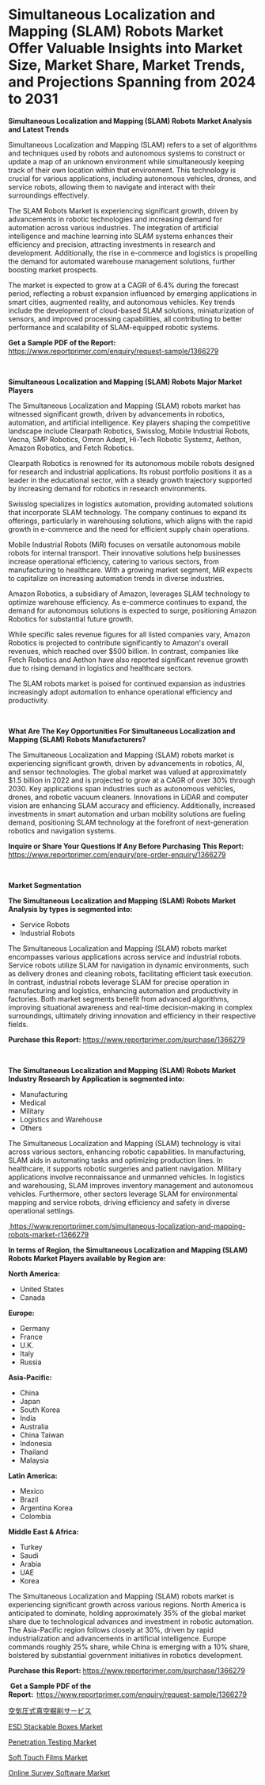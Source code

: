 <p><h1>Simultaneous Localization and Mapping (SLAM) Robots Market Offer Valuable Insights into Market Size, Market Share, Market Trends, and Projections Spanning from 2024 to 2031</h1></p><p><strong>Simultaneous Localization and Mapping (SLAM) Robots Market Analysis and Latest Trends</strong></p>
<p><p>Simultaneous Localization and Mapping (SLAM) refers to a set of algorithms and techniques used by robots and autonomous systems to construct or update a map of an unknown environment while simultaneously keeping track of their own location within that environment. This technology is crucial for various applications, including autonomous vehicles, drones, and service robots, allowing them to navigate and interact with their surroundings effectively.</p><p>The SLAM Robots Market is experiencing significant growth, driven by advancements in robotic technologies and increasing demand for automation across various industries. The integration of artificial intelligence and machine learning into SLAM systems enhances their efficiency and precision, attracting investments in research and development. Additionally, the rise in e-commerce and logistics is propelling the demand for automated warehouse management solutions, further boosting market prospects.</p><p>The market is expected to grow at a CAGR of 6.4% during the forecast period, reflecting a robust expansion influenced by emerging applications in smart cities, augmented reality, and autonomous vehicles. Key trends include the development of cloud-based SLAM solutions, miniaturization of sensors, and improved processing capabilities, all contributing to better performance and scalability of SLAM-equipped robotic systems.</p></p>
<p><strong>Get a Sample PDF of the Report:&nbsp;</strong> <a href="https://www.reportprimer.com/enquiry/request-sample/1366279">https://www.reportprimer.com/enquiry/request-sample/1366279</a></p>
<p>&nbsp;</p>
<p><strong>Simultaneous Localization and Mapping (SLAM) Robots Major Market Players</strong></p>
<p><p>The Simultaneous Localization and Mapping (SLAM) robots market has witnessed significant growth, driven by advancements in robotics, automation, and artificial intelligence. Key players shaping the competitive landscape include Clearpath Robotics, Swisslog, Mobile Industrial Robots, Vecna, SMP Robotics, Omron Adept, Hi-Tech Robotic Systemz, Aethon, Amazon Robotics, and Fetch Robotics.</p><p>Clearpath Robotics is renowned for its autonomous mobile robots designed for research and industrial applications. Its robust portfolio positions it as a leader in the educational sector, with a steady growth trajectory supported by increasing demand for robotics in research environments.</p><p>Swisslog specializes in logistics automation, providing automated solutions that incorporate SLAM technology. The company continues to expand its offerings, particularly in warehousing solutions, which aligns with the rapid growth in e-commerce and the need for efficient supply chain operations.</p><p>Mobile Industrial Robots (MiR) focuses on versatile autonomous mobile robots for internal transport. Their innovative solutions help businesses increase operational efficiency, catering to various sectors, from manufacturing to healthcare. With a growing market segment, MiR expects to capitalize on increasing automation trends in diverse industries.</p><p>Amazon Robotics, a subsidiary of Amazon, leverages SLAM technology to optimize warehouse efficiency. As e-commerce continues to expand, the demand for autonomous solutions is expected to surge, positioning Amazon Robotics for substantial future growth.</p><p>While specific sales revenue figures for all listed companies vary, Amazon Robotics is projected to contribute significantly to Amazon's overall revenues, which reached over $500 billion. In contrast, companies like Fetch Robotics and Aethon have also reported significant revenue growth due to rising demand in logistics and healthcare sectors.</p><p>The SLAM robots market is poised for continued expansion as industries increasingly adopt automation to enhance operational efficiency and productivity.</p></p>
<p>&nbsp;</p>
<p><strong>What Are The Key Opportunities For Simultaneous Localization and Mapping (SLAM) Robots Manufacturers?</strong></p>
<p><p>The Simultaneous Localization and Mapping (SLAM) robots market is experiencing significant growth, driven by advancements in robotics, AI, and sensor technologies. The global market was valued at approximately $1.5 billion in 2022 and is projected to grow at a CAGR of over 30% through 2030. Key applications span industries such as autonomous vehicles, drones, and robotic vacuum cleaners. Innovations in LiDAR and computer vision are enhancing SLAM accuracy and efficiency. Additionally, increased investments in smart automation and urban mobility solutions are fueling demand, positioning SLAM technology at the forefront of next-generation robotics and navigation systems.</p></p>
<p><strong>Inquire or Share Your Questions If Any Before Purchasing This Report:</strong> <a href="https://www.reportprimer.com/enquiry/pre-order-enquiry/1366279">https://www.reportprimer.com/enquiry/pre-order-enquiry/1366279</a></p>
<p>&nbsp;</p>
<p><strong>Market Segmentation</strong></p>
<p><strong>The Simultaneous Localization and Mapping (SLAM) Robots Market Analysis by types is segmented into:</strong></p>
<p><ul><li>Service Robots</li><li>Industrial Robots</li></ul></p>
<p><p>The Simultaneous Localization and Mapping (SLAM) robots market encompasses various applications across service and industrial robots. Service robots utilize SLAM for navigation in dynamic environments, such as delivery drones and cleaning robots, facilitating efficient task execution. In contrast, industrial robots leverage SLAM for precise operation in manufacturing and logistics, enhancing automation and productivity in factories. Both market segments benefit from advanced algorithms, improving situational awareness and real-time decision-making in complex surroundings, ultimately driving innovation and efficiency in their respective fields.</p></p>
<p><strong>Purchase this Report:&nbsp;</strong><a href="https://www.reportprimer.com/purchase/1366279">https://www.reportprimer.com/purchase/1366279</a></p>
<p>&nbsp;</p>
<p><strong>The Simultaneous Localization and Mapping (SLAM) Robots Market Industry Research by Application is segmented into:</strong></p>
<p><ul><li>Manufacturing</li><li>Medical</li><li>Military</li><li>Logistics and Warehouse</li><li>Others</li></ul></p>
<p><p>The Simultaneous Localization and Mapping (SLAM) technology is vital across various sectors, enhancing robotic capabilities. In manufacturing, SLAM aids in automating tasks and optimizing production lines. In healthcare, it supports robotic surgeries and patient navigation. Military applications involve reconnaissance and unmanned vehicles. In logistics and warehousing, SLAM improves inventory management and autonomous vehicles. Furthermore, other sectors leverage SLAM for environmental mapping and service robots, driving efficiency and safety in diverse operational settings.</p></p>
<p><a href="https://www.reportprimer.com/simultaneous-localization-and-mapping-robots-market-r1366279">&nbsp;https://www.reportprimer.com/simultaneous-localization-and-mapping-robots-market-r1366279</a></p>
<p><strong>In terms of Region, the Simultaneous Localization and Mapping (SLAM) Robots Market Players available by Region are:</strong></p>
<p>
    <p> <strong> North America: </strong>
        <ul>
            <li>United States</li>
            <li>Canada</li>
        </ul>
        </p> 
    <p> <strong> Europe: </strong>
        <ul>
            <li>Germany</li>
            <li>France</li>
            <li>U.K.</li>
            <li>Italy</li>
            <li>Russia</li>
        </ul>
        </p> 
    <p> <strong> Asia-Pacific: </strong>
        <ul>
            <li>China</li>
            <li>Japan</li>
            <li>South Korea</li>
            <li>India</li>
            <li>Australia</li>
            <li>China Taiwan</li>
            <li>Indonesia</li>
            <li>Thailand</li>
            <li>Malaysia</li>
        </ul>
        </p> 
    <p> <strong> Latin America: </strong>
        <ul>
            <li>Mexico</li>
            <li>Brazil</li>
            <li>Argentina Korea</li>
            <li>Colombia</li>
        </ul>
        </p> 
    <p> <strong> Middle East & Africa: </strong>
        <ul>
            <li>Turkey</li>
            <li>Saudi</li>
            <li>Arabia</li>
            <li>UAE</li>
            <li>Korea</li>
        </ul>
    </p>
    </p>
<p><p>The Simultaneous Localization and Mapping (SLAM) robots market is experiencing significant growth across various regions. North America is anticipated to dominate, holding approximately 35% of the global market share due to technological advances and investment in robotic automation. The Asia-Pacific region follows closely at 30%, driven by rapid industrialization and advancements in artificial intelligence. Europe commands roughly 25% share, while China is emerging with a 10% share, bolstered by substantial government initiatives in robotics development.</p></p>
<p><strong>Purchase this Report: </strong><a href="https://www.reportprimer.com/purchase/1366279">https://www.reportprimer.com/purchase/1366279</a></p>
<p>&nbsp;<strong>Get a Sample PDF of the Report:&nbsp;&nbsp;</strong><a href="https://www.reportprimer.com/enquiry/request-sample/1366279">https://www.reportprimer.com/enquiry/request-sample/1366279</a></p>
<p><strong></strong></p>
<p><p><a href="https://medium.com/@edwinmurray2023/%E5%9C%A7%E7%B8%AE%E7%A9%BA%E6%B0%97%E7%9C%9F%E7%A9%BA%E6%8E%98%E5%89%8A%E3%82%B5%E3%83%BC%E3%83%93%E3%82%B9%E5%B8%82%E5%A0%B4%E3%81%AE%E5%8B%95%E6%85%8B%E3%81%A8%E6%88%90%E9%95%B7%E8%A6%81%E5%9B%A0%E3%82%92%E5%88%86%E6%9E%90%E3%81%97-2024%E5%B9%B4%E3%81%8B%E3%82%892031%E5%B9%B4%E3%81%BE%E3%81%A7%E3%81%AE%E6%9C%9F%E9%96%93%E3%82%92%E4%BA%88%E6%B8%AC%E3%81%99%E3%82%8B-359c473ef6b5">空気圧式真空掘削サービス</a></p><p><a href="https://issuu.com/reportprime-2/docs/esd-stackable-boxes-market-size-203_0076276297db81">ESD Stackable Boxes Market</a></p><p><a href="https://www.linkedin.com/pulse/what-growth-drivers-penetration-testing-market-comprehensive-zrw6f">Penetration Testing Market</a></p><p><a href="https://issuu.com/reportprime-2/docs/soft-touch-films-market-size-2030.p_b3c0649d78591b">Soft Touch Films Market</a></p><p><a href="https://www.linkedin.com/pulse/online-survey-software-market-global-regional-analysis-focus-esy7f">Online Survey Software Market</a></p></p>